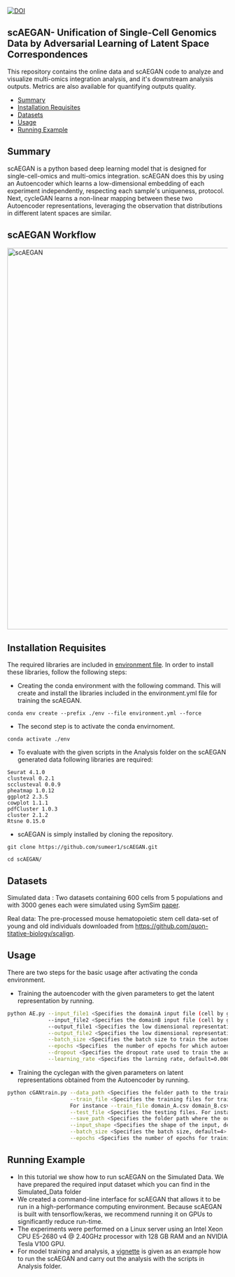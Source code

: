 [![DOI](https://zenodo.org/badge/315103177.svg)](https://zenodo.org/badge/latestdoi/315103177)

scAEGAN- Unification of Single-Cell Genomics Data by Adversarial Learning of Latent Space Correspondences 
---------------------------------------------------------------------------------------------------------
This repository contains the online data and scAEGAN code to analyze and visualize multi-omics integration analysis, and it's downstream analysis outputs. Metrics are also available for quantifying outputs quality.

* [Summary](#Summary)
* [Installation Requisites](#Installation-Requisites )
* [Datasets](#Datasets)
* [Usage](#Usage)
* [Running Example](#Running-Example)



 Summary
 -------
scAEGAN is a python based deep learning model that is designed for single-cell-omics and multi-omics integration. scAEGAN does this by using an Autoencoder which learns a low-dimensional embedding of each experiment independently, respecting each sample's uniqueness, protocol. Next, cycleGAN learns a non-linear mapping between these two Autoencoder representations, leveraging the observation that distributions in different latent spaces are similar.

scAEGAN Workflow
----------------
<img width="873" alt="scAEGAN" src="https://user-images.githubusercontent.com/70262340/150944062-c9c72e62-ee8b-41f2-8d97-8d7e8711529a.PNG">




Installation Requisites 
-----------------------

The required libraries are included in [environment file](https://github.com/sumeer1/scAEGAN/blob/main/environment.yml). In order to install these libraries, follow the following steps:

* Creating the conda environment with the following command. This will create and install the libraries included in the environment.yml file for training the scAEGAN.
```
conda env create --prefix ./env --file environment.yml --force
 ```

* The second step is to activate the conda envirnoment. 
```
conda activate ./env      
```


* To evaluate with the given scripts in the Analysis folder on the scAEGAN generated data following libraries are required: 
```
Seurat 4.1.0
clusteval 0.2.1
scclusteval 0.0.9
pheatmap 1.0.12
ggplot2 2.3.5
cowplot 1.1.1
pdfCluster 1.0.3
cluster 2.1.2
Rtsne 0.15.0
```
* scAEGAN is simply installed by cloning the repository.
```
git clone https://github.com/sumeer1/scAEGAN.git

cd scAEGAN/
```

Datasets
---------

Simulated data : Two datasets containing 600 cells from 5 populations and with 3000 genes each were simulated using SymSim [paper](https://www.nature.com/articles/s41467-019-10500-w#code-availability).

Real data: The pre-processed mouse hematopoietic stem cell data-set of young and old individuals downloaded from   https://github.com/quon-titative-biology/scalign.

Usage
------
There are two steps for the basic usage after activating the conda environment.
*  Training the autoencoder with the given parameters to get the latent representation by running. 
```bash
python AE.py --input_file1 <Specifies the domainA input file (cell by gene matrix in csv format)> \
             --input_file2 <Specifies the domainB input file (cell by gene matrix in csv format)>  \
             --output_file1 <Specifies the low dimensional representation of the input1 from the autoencoder> \
             --output_file2 <Specifies the low dimensional representation of the input2 from the autoencoder> \
             --batch_size <Specifies the batch size to train the autoencoder, default=16>  \
             --epochs <Specifies  the number of epochs for which autoencoder is trained, default=200> \
             --dropout <Specifies the dropout rate used to train the autoencoder, default=0.2> \
             --learning_rate <Specifies the larning rate, default=0.0001>
```


*  Training the cyclegan with the given parameters on latent representations obtained from the Autoencoder by running.

```bash
python cGANtrain.py --data_path <Specifies the folder path to the training and testing data> \
                    --train_file <Specifies the training files for training the cGAN for both domains (A and B) that are to be integrated. 
                    For instance --train_file domain_A.csv domain_B.csv \
                    --test_file <Specifies the testing files. For instance --test_file domain_A.csv domain_B.csv> \
                    --save_path <Specifies the folder path where the output from the cGAN in the csv format will be saved> \
                    --input_shape <Specifies the shape of the input, default=50> \
                    --batch_size <Specifies the batch size, default=4> \
                    --epochs <Specifies the number of epochs for training cGAN, default=200>
```

 Running Example
 ---------------
*   In this tutorial we show how to run scAEGAN on the Simulated Data. We have 
prepared the required input dataset which you can find in the Simulated_Data folder
*   We created a command-line interface for scAEGAN that allows it to be run in a high-performance computing environment. Because scAEGAN is built with tensorflow/keras, we recommend running it on GPUs to significantly reduce run-time.
*   The experiments were performed on a Linux server using an Intel Xeon CPU E5-2680 v4 @ 2.40GHz processor with 128 GB RAM and an NVIDIA Tesla V100 GPU.
 * For model training and analysis, a [vignette](https://github.com/sumeer1/scAEGAN/blob/main/Example/scAEGAN_Analysis.ipynb) is given as an example how to run the scAEGAN and carry out the analysis with the scripts in Analysis folder. 
 
 


